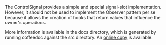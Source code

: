 The ControlSignal provides a simple and special signal-slot implementation.
However, it should not be used to implement the Observer pattern per se
because it allows the creation of hooks that return values that influence
the owner's operations.

More information is available in the docs directory, which is generated by
running coffeedoc against the src directory. An
[online copy](http://htmlpreview.github.io/?https://github.com/mikesech/control-signal/blob/master/docs/src/ControlSignal.coffee.html)
is available.
